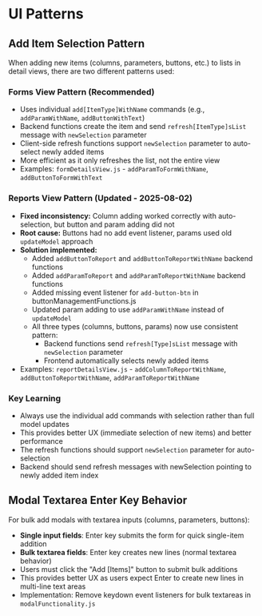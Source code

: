 # UI Patterns

## Add Item Selection Pattern

When adding new items (columns, parameters, buttons, etc.) to lists in detail views, there are two different patterns used:

### Forms View Pattern (Recommended)
- Uses individual `add[ItemType]WithName` commands (e.g., `addParamWithName`, `addButtonWithText`)
- Backend functions create the item and send `refresh[ItemType]sList` message with `newSelection` parameter
- Client-side refresh functions support `newSelection` parameter to auto-select newly added items
- More efficient as it only refreshes the list, not the entire view
- Examples: `formDetailsView.js` - `addParamToFormWithName`, `addButtonToFormWithText`

### Reports View Pattern (Updated - 2025-08-02)
- **Fixed inconsistency:** Column adding worked correctly with auto-selection, but button and param adding did not
- **Root cause:** Buttons had no add event listener, params used old `updateModel` approach 
- **Solution implemented:**
  - Added `addButtonToReport` and `addButtonToReportWithName` backend functions
  - Added `addParamToReport` and `addParamToReportWithName` backend functions  
  - Added missing event listener for `add-button-btn` in buttonManagementFunctions.js
  - Updated param adding to use `addParamWithName` instead of `updateModel`
  - All three types (columns, buttons, params) now use consistent pattern:
    - Backend functions send `refresh[Type]sList` message with `newSelection` parameter
    - Frontend automatically selects newly added items
- Examples: `reportDetailsView.js` - `addColumnToReportWithName`, `addButtonToReportWithName`, `addParamToReportWithName`

### Key Learning
- Always use the individual add commands with selection rather than full model updates
- This provides better UX (immediate selection of new items) and better performance
- The refresh functions should support `newSelection` parameter for auto-selection
- Backend should send refresh messages with newSelection pointing to newly added item index

## Modal Textarea Enter Key Behavior

For bulk add modals with textarea inputs (columns, parameters, buttons):
- **Single input fields**: Enter key submits the form for quick single-item addition
- **Bulk textarea fields**: Enter key creates new lines (normal textarea behavior)
- Users must click the "Add [Items]" button to submit bulk additions
- This provides better UX as users expect Enter to create new lines in multi-line text areas
- Implementation: Remove keydown event listeners for bulk textareas in `modalFunctionality.js`
